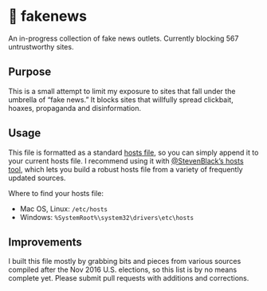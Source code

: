 # 🙈 fakenews
An in-progress collection of fake news outlets. Currently blocking 567 untrustworthy sites.

## Purpose
This is a small attempt to limit my exposure to sites that fall under the umbrella of “fake news.” It blocks sites that willfully spread clickbait, hoaxes, propaganda and disinformation.

## Usage
This file is formatted as a standard [hosts file](https://en.wikipedia.org/wiki/Hosts_(file)), so you can simply append it to your current hosts file. I recommend using it with [@StevenBlack’s hosts tool](https://github.com/StevenBlack/hosts), which lets you build a robust hosts file from a variety of frequently updated sources.

Where to find your hosts file:
- Mac OS, Linux: `/etc/hosts`
- Windows: `%SystemRoot%\system32\drivers\etc\hosts`

## Improvements
I built this file mostly by grabbing bits and pieces from various sources compiled after the Nov 2016 U.S. elections, so this list is by no means complete yet. Please submit pull requests with additions and corrections.
